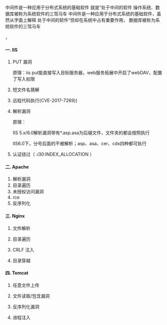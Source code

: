 中间件是一种应用于分布式系统的基础软件
就是“处于中间的软件
操作系统、数据库被称为系统软件的三驾马车
中间件是一种应用于分布式系统的基础软件，虽然从字面上解释
处于中间的软件”但却在系统中占有重要作用，
数据库被称为系统软件的三驾马车

，

#### 一. IIS

1. PUT 漏洞

   原理：iis put能直接写入目标服务器，web服务拓展中开启了webDAV，配置了写入权限

2. 短文件名猜解

3. 远程代码执行(CVE-2017-7269))

4. 解析漏洞

   原理：

   IIS 5.x/6.0解析漏洞带有*.asp.asa为后缀文件，文件夹的都会按照执行

   IIS6.0下，分号后面的不被解析；asp、asa、cer、cdx四种都可执行

5. 认证绕过（ :$i30:$INDEX_ALLOCATION ）

   

#### 二. Apache

1. 解析漏洞
2. 目录遍历
3. 未授权访问漏洞
4. rce
5. 反序列化

#### 三. Nginx

1. 文件解析


2. 目录遍历


3. CRLF 注入

   

4. 目录穿越

#### 四. Tomcat 

1. 任意文件上传

   

2.  文件读取/包含漏洞

   

3. 反序列化漏洞

   

4. 进程注入

   